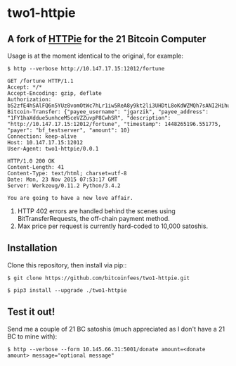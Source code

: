 # two1-httpie
## A fork of [HTTPie](https://github.com/jkbrzt/httpie) for the 21 Bitcoin Computer

Usage is at the moment identical to the original, for example:

`$ http --verbose http://10.147.17.15:12012/fortune`

```
GET /fortune HTTP/1.1
Accept: */*
Accept-Encoding: gzip, deflate
Authorization: bS2zfE4hSAlFQ6n5YUz8vomOtWc7hLr1iw5ReA8y9kt2li3UHDtL8oKdWZMQh7sANI2HihuXtw5PzRHmz2/Fiw==
Bitcoin-Transfer: {"payee_username": "jgarzik", "payee_address": "1FY1haXddue5unhceM5ceVZZuvpP8CwhSR", "description": "http://10.147.17.15:12012/fortune", "timestamp": 1448265196.551775, "payer": "bf_testserver", "amount": 10}
Connection: keep-alive
Host: 10.147.17.15:12012
User-Agent: two1-httpie/0.0.1

HTTP/1.0 200 OK
Content-Length: 41
Content-Type: text/html; charset=utf-8
Date: Mon, 23 Nov 2015 07:53:17 GMT
Server: Werkzeug/0.11.2 Python/3.4.2

You are going to have a new love affair.
```

1. HTTP 402 errors are handled behind the scenes using BitTransferRequests, the off-chain payment method.
2. Max price per request is currently hard-coded to 10,000 satoshis.

## Installation

Clone this repository, then install via pip::

`$ git clone https://github.com/bitcoinfees/two1-httpie.git`

`$ pip3 install --upgrade ./two1-httpie`


## Test it out!

Send me a couple of 21 BC satoshis (much appreciated as I don't have a 21 BC to mine with):

`$ http --verbose --form 10.145.66.31:5001/donate amount=<donate amount> message="optional message"`
